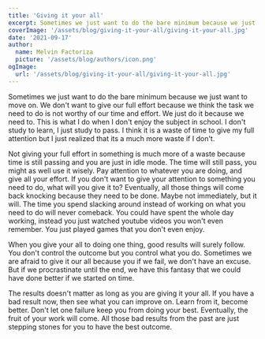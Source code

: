 ```yaml
---
title: 'Giving it your all'
excerpt: Sometimes we just want to do the bare minimum because we just want to move on. We don't want to give our full effort because we think the task we need to do is not worthy of our time and effort. We just do it because we need to. This is what I do when I don't enjoy the subject in school. 
coverImage: '/assets/blog/giving-it-your-all/giving-it-your-all.jpg'
date: '2021-09-17'
author:
  name: Melvin Factoriza
  picture: '/assets/blog/authors/icon.png'
ogImage:
  url: '/assets/blog/giving-it-your-all/giving-it-your-all.jpg'
---
```

Sometimes we just want to do the bare minimum because we just want to move on. We don't want to give our full effort because we think the task we need to do is not worthy of our time and effort. We just do it because we need to. This is what I do when I don't enjoy the subject in school. I don't study to learn, I just study to pass. I think it is a waste of time to give my full attention but I just realized that its a much more waste if I don't.

Not giving your full effort in something is much more of a waste because time is still passing and you are just in idle mode. The time will still pass, you might as well use it wisely. Pay attention to whatever you are doing, and give all your effort. If you don't want to give your attention to something you need to do, what will you give it to? Eventually, all those things will come back knocking because they need to be done. Maybe not immediately, but it will. The time you spend slacking around instead of working on what you need to do will never comeback. You could have spent the whole day working, instead you just watched youtube videos you won't even remember. You just played games that you don't even enjoy. 

When you give your all to doing one thing, good results will surely follow. You don't control the outcome but you control what you do. Sometimes we are afraid to give it our all because you if we fail, we don't have an excuse. But if we procrastinate until the end, we have this fantasy that we could have done better if we started on time. 

The results doesn't matter as long as you are giving it your all. If you have a bad result now, then see what you can improve on. Learn from it, become better. Don't let one failure keep you from doing your best. Eventually, the fruit of your work will come. All those bad results from the past are just stepping stones for you to have the best outcome. 